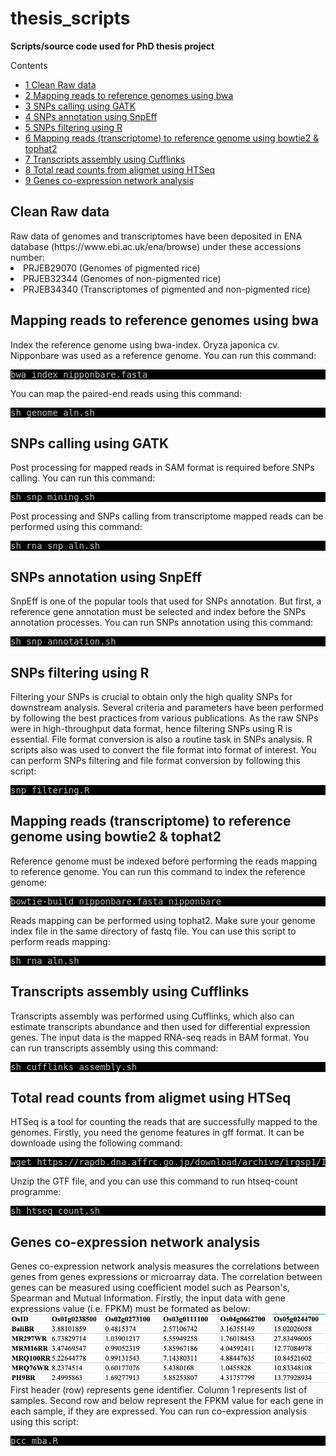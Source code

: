 # thesis_scripts
**Scripts/source code used for PhD thesis project**

<div id="toc_container">
<p class="toc_title">Contents</p>
<ul class="toc_list">
<li><a href="#First_Point_Header">1 Clean Raw data</>
<li><a href="#Second_Point_Header">2 Mapping reads to reference genomes using bwa</a></li>
<li><a href="#Third_Point_Header">3 SNPs calling using GATK</a></li>
<li><a href="#Fourth_Point_Header">4 SNPs annotation using SnpEff</a></li>
<li><a href="#Fifth_Point_Header">5 SNPs filtering using R</a></li>
<li><a href="#Sixth_Point_Header">6 Mapping reads (transcriptome) to reference genome using bowtie2 & tophat2</a></li>
<li><a href="#Seventh_Point_Header">7 Transcripts assembly using Cufflinks</a></li>
 <li><a href="#Eighth_Point_Header">8 Total read counts from aligmet using HTSeq</a></li>
<li><a href="#Ninth_Point_Header">9 Genes co-expression network analysis</a></li>
</ul>
</div>

<h2 id="First_Point_Header">Clean Raw data</h2>
Raw data of genomes and transcriptomes have been deposited in ENA database (https://www.ebi.ac.uk/ena/browse) under these accessions number: 
<li>PRJEB29070 (Genomes of pigmented rice)</li>
<li>PRJEB32344 (Genomes of non-pigmented rice)</li>
<li>PRJEB34340 (Transcriptomes of pigmented and non-pigmented rice)</li>

<h2 id="Second_Point_Header">Mapping reads to reference genomes using bwa</h2>
Index the reference genome using bwa-index. Oryza japonica cv. Nipponbare was used as a reference genome. You can run this
command:
<pre style="color: silver; background: black;">bwa index nipponbare.fasta</pre>

You can map the paired-end reads using this command:
<pre style="color: silver; background: black;">sh genome_aln.sh</pre>


<h2 id="Third_Point_Header">SNPs calling using GATK</h2>
Post processing for mapped reads in SAM format is required before SNPs calling. You can run this command:
<pre style="color: silver; background: black;">sh snp_mining.sh</pre>
Post processing and SNPs calling from transcriptome mapped reads can be performed using this command:
<pre style="color: silver; background: black;">sh rna_snp_aln.sh</pre>

<h2 id="Fourth_Point_Header">SNPs annotation using SnpEff</h2>
SnpEff is one of the popular tools that used for SNPs annotation. But first, a reference gene annotation must be selected and index before the SNPs annotation processes. You can run SNPs annotation using this command:
<pre style="color: silver; background: black;">sh snp_annotation.sh</pre>

<h2 id="Fifth_Point_Header">SNPs filtering using R</h2>
Filtering your SNPs is crucial to obtain only the high quality SNPs for downstream analysis. Several criteria and parameters
have been performed by following the best practices from various publications. As the raw SNPs were in high-throughput data format, hence filtering SNPs using R is essential. File format conversion is also a routine task in SNPs analysis. R scripts also was used to convert the file format into format of interest. You can perform SNPs filtering and file format conversion by following this script:
<pre style="color: silver; background: black;">snp_filtering.R</pre>

<h2 id="Sixth_Point_Header">Mapping reads (transcriptome) to reference genome using bowtie2 & tophat2</h2>
Reference genome must be indexed before performing the reads mapping to reference genome. You can run this command to index the reference genome:
<pre style="color: silver; background: black;">bowtie-build nipponbare.fasta nipponbare</pre>
Reads mapping can be performed using tophat2. Make sure your genome index file in the same directory of fastq file. You can use this script to perform reads mapping:
<pre style="color: silver; background: black;">sh rna_aln.sh</pre>

<h2 id="Seventh_Point_Header">Transcripts assembly using Cufflinks</h2>
Transcripts assembly was performed using Cufflinks, which also can estimate transcripts abundance and then used for differential expression genes. The input data is the mapped RNA-seq reads in BAM format. You can run transcripts assembly using this command:
<pre style="color: silver; background: black;">sh cufflinks_assembly.sh</pre>

<h2 id="Eighth_Point_Header">Total read counts from aligmet using HTSeq</h2>
HTSeq is a tool for counting the reads that are successfully mapped to the genomes. Firstly, you need the genome features in gff format. It can be downloade using the following command:
<pre style="color: silver; background: black;">wget https://rapdb.dna.affrc.go.jp/download/archive/irgsp1/IRGSP-1.0_representative_2019-08-29.tar.gz</pre>

Unzip the GTF file, and you can use this command to run htseq-count programme:
<pre style="color: silver; background: black;">sh htseq_count.sh</pre>

<h2 id="Ninth_Point_Header">Genes co-expression network analysis</h2>
Genes co-expression network analysis measures the correlations between genes from genes expressions or microarray data. The correlation between genes can be measured using coefficient model such as Pearson's, Spearman and Mutual Information.
Firstly, the input data with gene expressions value (i.e. FPKM) must be formated as below:
<img src="input_data_pcc.png">
First header (row) represents gene identifier. Column 1 represents list of samples. Second row and below represent the FPKM value for each gene in each sample, if they are expressed. You can run co-expression analysis using this script:
<pre style="color: silver; background: black;">pcc_mba.R</pre>









